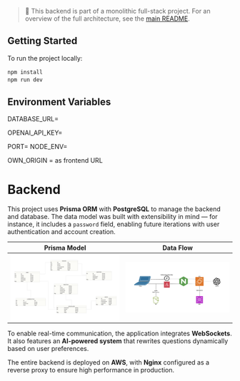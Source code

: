 
> 📌 This backend is part of a monolithic full-stack project. For an overview of the full architecture, see the [main README](../README.md).


## Getting Started

To run the project locally:

```bash
npm install  
npm run dev
```

## Environment Variables

DATABASE_URL=

OPENAI_API_KEY=

PORT=
NODE_ENV=

OWN_ORIGIN = as frontend URL

# Backend

This project uses **Prisma ORM** with **PostgreSQL** to manage the backend and database. The data model was built with extensibility in mind — for instance, it includes a `password` field, enabling future iterations with user authentication and account creation.

**Prisma Model**  	            | **Data Flow**
:------------------------------:|:------------------------------:
![](public/screenshots/model.png) | ![](public/screenshots/flux.png)

To enable real-time communication, the application integrates **WebSockets**. It also features an **AI-powered system** that rewrites questions dynamically based on user preferences.

The entire backend is deployed on **AWS**, with **Nginx** configured as a reverse proxy to ensure high performance in production.

